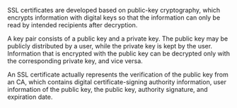 SSL certificates are developed based on public-key cryptography, which encrypts information with digital keys so that the information can only be read by intended recipients after decryption.

A key pair consists of a public key and a private key. The public key may be publicly distributed by a user, while the private key is kept by the user. Information that is encrypted with the public key can be decrypted only with the corresponding private key, and vice versa.

An SSL certificate actually represents the verification of the public key from an CA, which contains digital certificate-signing authority information, user information of the public key, the public key, authority signature, and expiration date.

